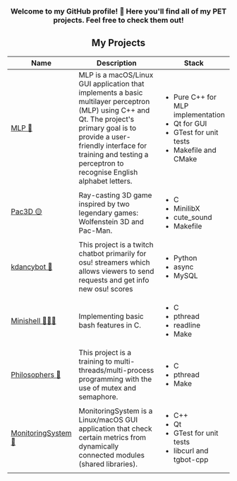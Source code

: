 <h3 align=center>Welcome to my GitHub profile! 👋 Here you'll find all of my PET projects. Feel free to check them out!</h3>

<h2 align=center>My Projects</h2>

| Name | Description | Stack |
| --- | - | - |
| [MLP 🧠](https://github.com/AndrefHub/MLP) | MLP is a macOS/Linux GUI application that implements a basic multilayer perceptron (MLP) using C++ and Qt. The project's primary goal is to provide a user-friendly interface for training and testing a perceptron to recognise English alphabet letters. | <ul><li>Pure C++ for MLP implementation</li><li>Qt for GUI</li><li>GTest for unit tests</li><li>Makefile and CMake</li></ul> |
| [Pac3D 🟡](https://github.com/AndrefHub/cub3d) | Ray-casting 3D game inspired by two legendary games: Wolfenstein 3D and Pac-Man. | <ul><li>C</li><li>MinilibX</li><li>cute_sound</li><li>Makefile</li></ul> |
| [kdancybot 🤖](https://github.com/AndrefHub/kdancybot) | This project is a twitch chatbot primarily for osu! streamers which allows viewers to send requests and get info new osu! scores | <ul><li>Python</li><li>async</li><li>MySQL</li></ul> | 
| [Minishell 👨🏻‍💻](https://github.com/AndrefHub/minishell) | Implementing basic bash features in C. | <ul><li>C</li><li>pthread</li><li>readline</li><li>Make</li></ul> |
| [Philosophers 🤔](https://github.com/LudwigAndreas/philosophers42) | This project is a training to multi-threads/multi-process programming with the use of mutex and semaphore. | <ul><li>C</li><li>pthread</li><li>Make</li></ul> |
| [MonitoringSystem 👀](https://github.com/LudwigAndreas/MonitoringSystem) | MonitoringSystem is a Linux/macOS GUI application that check certain metrics from dynamically connected modules (shared libraries). | <ul><li>C++</li><li>Qt</li><li>GTest for unit tests</li><li>libcurl and tgbot-cpp</li></ul> |



<!--
**AndrefHub/AndrefHub** is a ✨ _special_ ✨ repository because its `README.md` (this file) appears on your GitHub profile.

Here are some ideas to get you started:

- 🔭 I’m currently working on ...
- 🌱 I’m currently learning ...
- 👯 I’m looking to collaborate on ...
- 🤔 I’m looking for help with ...
- 💬 Ask me about ...
- 📫 How to reach me: ...
- 😄 Pronouns: ...
- ⚡ Fun fact: ...
-->
